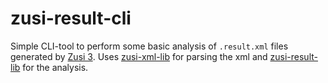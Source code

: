 # zusi-result-cli

Simple CLI-tool to perform some basic analysis of `.result.xml` files generated by [Zusi 3](https://www.zusi.de/).
Uses [zusi-xml-lib](https://github.com/yxyx-github/rust-zusi-xml-lib) for parsing the xml and [zusi-result-lib](https://github.com/yxyx-github/rust-zusi-result-lib) for the analysis.